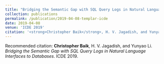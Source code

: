 ```yaml
---
title: "Bridging the Semantic Gap with SQL Query Logs in Natural Language Interfaces to Databases"
collection: publications
permalink: /publication/2019-04-08-templar-icde
date: 2019-04-08
venue: 'ICDE 2019'
citation: '<strong>Christopher Baik</strong>, H. V. Jagadish, and Yunyao Li. <em>Bridging the Semantic Gap with SQL Query Logs in Natural Language Interfaces to Databases</em>. ICDE 2019.'
---
```

Recommended citation: <strong>Christopher Baik</strong>, H. V. Jagadish, and Yunyao Li. <em>Bridging the Semantic Gap with SQL Query Logs in Natural Language Interfaces to Databases</em>. ICDE 2019.